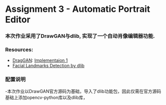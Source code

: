 # Assignment 3 - Automatic Portrait Editor

### 本次作业采用了DrawGAN与dlib, 实现了一个自动肖像编辑器功能.

### Resources:
- [DragGAN](https://vcai.mpi-inf.mpg.de/projects/DragGAN/): [Implementaion 1](https://github.com/XingangPan/DragGAN)
- [Facial Landmarks Detection by dlib](https://github.com/davisking/dlib)

### 配置说明
-本次作业以DrawGAN官方源码为基础，导入了dlib功能包，因此仅需在官方源码基础上添加opencv-python库以及dlib库，
